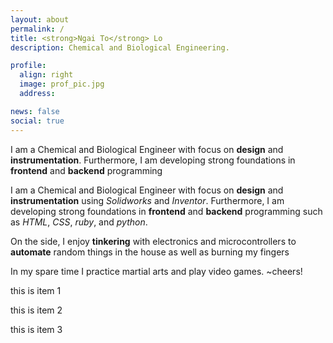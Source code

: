 ```yaml
---
layout: about
permalink: /
title: <strong>Ngai To</strong> Lo
description: Chemical and Biological Engineering. 

profile:
  align: right
  image: prof_pic.jpg
  address: 

news: false
social: true
---
```



I am a Chemical and Biological Engineer with focus on __design__ and __instrumentation__. Furthermore, I am developing strong foundations in __frontend__ and __backend__ programming


I am a Chemical and Biological Engineer with focus on __design__ and __instrumentation__ using *Solidworks* and *Inventor*. Furthermore, I am developing strong foundations in __frontend__ and __backend__ programming such as *HTML*, *CSS*, *ruby*, and *python*.

On the side, I enjoy __tinkering__ with electronics and microcontrollers to __automate__ random things in the house as well as burning my fingers

In my spare time I practice martial arts and play video games. ~cheers!




<div class="skills">
		<div class="col">
			<div class="col one ">
				<div class="item1">
					<p>this is item 1</p>
				</div>
			</div>
			<div class="col one ">
				<div class="item2">
					<p>this is item 2</p>
				</div>
			</div>
			<div class="col one ">
				<div class="item3">
					<p>this is item 3</p>
				</div>
			</div>
		</div>



</div>
